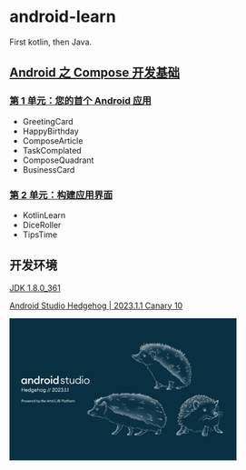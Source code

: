 # android-learn

First kotlin, then Java.

## [Android 之 Compose 开发基础](https://developer.android.com/courses/android-basics-compose/course?hl=zh-cn)

### [第 1 单元：您的首个 Android 应用](https://developer.android.com/courses/android-basics-compose/unit-1?hl=zh-cn)

* GreetingCard
* HappyBirthday
* ComposeArticle
* TaskComplated
* ComposeQuadrant
* BusinessCard

### [第 2 单元：构建应用界面](https://developer.android.com/courses/android-basics-compose/unit-2?hl=zh-cn)

* KotlinLearn
* DiceRoller
* TipsTime

## 开发环境

[JDK 1.8.0_361](https://download.oracle.com/otn/java/jdk/8u361-b09/0ae14417abb444ebb02b9815e2103550/jdk-8u361-macosx-x64.dmg)

[Android Studio Hedgehog | 2023.1.1 Canary 10](https://r3---sn-j5o7dn7s.gvt1.com/edgedl/android/studio/ide-zips/2023.1.1.10/android-studio-2023.1.1.10-mac.zip)

<img src="img.png" alt="Android Studio Preview 2023.1.1" style="width:400px;" />
